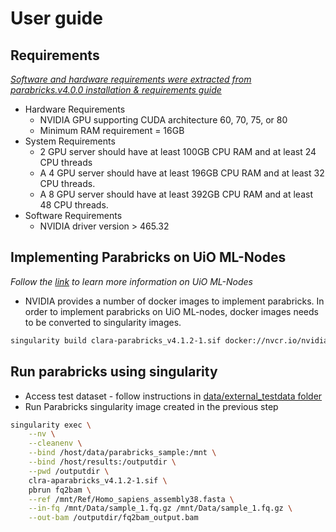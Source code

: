 # User guide

## Requirements

[*Software and hardware requirements were extracted from parabricks.v4.0.0 installation & requirements guide*](https://docs.nvidia.com/clara/parabricks/4.0.0/gettingstarted.html#installation-requirements)

* Hardware Requirements
  * NVIDIA GPU supporting CUDA architecture 60, 70, 75, or 80
  * Minimum RAM requirement = 16GB
* System Requirements
  * 2 GPU server should have at least 100GB CPU RAM and at least 24 CPU threads
  * A 4 GPU server should have at least 196GB CPU RAM and at least 32 CPU threads.
  * A 8 GPU server should have at least 392GB CPU RAM and at least 48 CPU threads.
* Software Requirements
  * NVIDIA driver version > 465.32

## Implementing Parabricks on UiO ML-Nodes

*Follow the [link](https://www.uio.no/tjenester/it/forskning/kompetansehuber/uio-ai-hub-node-project/it-resources/ml-nodes/) to learn more information on UiO ML-Nodes*

* NVIDIA provides a number of docker images to implement parabricks. In order to implement parabricks on UiO ML-nodes, docker images needs to be converted to singularity images.

```bash
singularity build clara-parabricks_v4.1.2-1.sif docker://nvcr.io/nvidia/clara/clara-parabricks:4.1.2-1
```

## Run parabricks using singularity

* Access test dataset - follow instructions in [data/external_testdata folder](/data/external_testdata/README.md)
* Run Parabricks singularity image created in the previous step

```bash
singularity exec \
    --nv \
    --cleanenv \
    --bind /host/data/parabricks_sample:/mnt \
    --bind /host/results:/outputdir \
    --pwd /outputdir \
    clra-aparabricks_v4.1.2-1.sif \
    pbrun fq2bam \
    --ref /mnt/Ref/Homo_sapiens_assembly38.fasta \
    --in-fq /mnt/Data/sample_1.fq.gz /mnt/Data/sample_1.fq.gz \
    --out-bam /outputdir/fq2bam_output.bam
```
